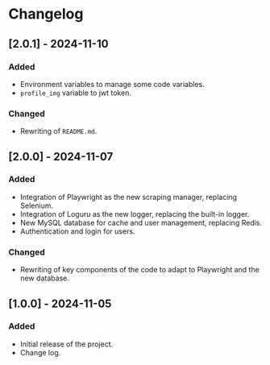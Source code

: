 # Changelog

## [2.0.1] - 2024-11-10

### Added

- Environment variables to manage some code variables.
- `profile_img` variable to jwt token.

### Changed

- Rewriting of `README.md`.

## [2.0.0] - 2024-11-07

### Added

- Integration of Playwright as the new scraping manager, replacing Selenium.
- Integration of Loguru as the new logger, replacing the built-in logger.
- New MySQL database for cache and user management, replacing Redis.
- Authentication and login for users.

### Changed

- Rewriting of key components of the code to adapt to Playwright and the new database.

## [1.0.0] - 2024-11-05

### Added

- Initial release of the project.
- Change log.
